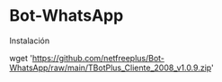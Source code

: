 # Bot-WhatsApp

Instalación

wget 'https://github.com/netfreeplus/Bot-WhatsApp/raw/main/TBotPlus_Cliente_2008_v1.0.9.zip'

